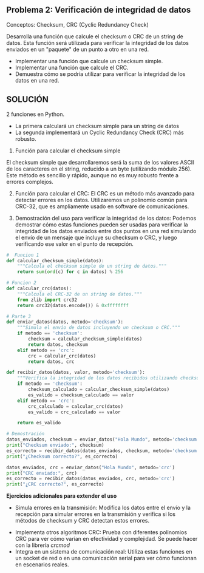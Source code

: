 ## Problema 2: Verificación de integridad de datos
Conceptos: Checksum, CRC (Cyclic Redundancy Check)

Desarrolla una función que calcule el checksum o CRC de un string de datos. Esta función será utilizada para verificar la integridad de los datos enviados en un "paquete" de un punto a otro en una red.

* Implementar una función que calcule un checksum simple.
* Implementar una función que calcule el CRC.
* Demuestra cómo se podría utilizar para verificar la integridad de los datos en una red.

## SOLUCIÓN
2 funciones en Python. 
- La primera calculará un checksum simple para un string de datos
- La segunda implementará un Cyclic Redundancy Check (CRC) más robusto. 

1. Función para calcular el checksum simple

El checksum simple que desarrollaremos será la suma de los valores ASCII de los caracteres en el string, reducido a un byte (utilizando módulo 256). Este método es sencillo y rápido, aunque no es muy robusto frente a errores complejos.

2. Función para calcular el CRC: El CRC es un método más avanzado para detectar errores en los datos. Utilizaremos un polinomio común para CRC-32, que es ampliamente usado en software de comunicaciones.

3. Demostración del uso para verificar la integridad de los datos: Podemos demostrar cómo estas funciones pueden ser usadas para verificar la integridad de los datos enviados entre dos puntos en una red simulando el envío de un mensaje que incluye su checksum o CRC, y luego verificando ese valor en el punto de recepción.

```Python
#  Funcion 1
def calcular_checksum_simple(datos):
    """Calcula el checksum simple de un string de datos."""
    return sum(ord(c) for c in datos) % 256

# Funcion 2
def calcular_crc(datos):
    """Calcula el CRC-32 de un string de datos."""
    from zlib import crc32
    return crc32(datos.encode()) & 0xffffffff

# Parte 3
def enviar_datos(datos, metodo='checksum'):
    """Simula el envío de datos incluyendo un checksum o CRC."""
    if metodo == 'checksum':
        checksum = calcular_checksum_simple(datos)
        return datos, checksum
    elif metodo == 'crc':
        crc = calcular_crc(datos)
        return datos, crc

def recibir_datos(datos, valor, metodo='checksum'):
    """Verifica la integridad de los datos recibidos utilizando checksum o CRC."""
    if metodo == 'checksum':
        checksum_calculado = calcular_checksum_simple(datos)
        es_valido = checksum_calculado == valor
    elif metodo == 'crc':
        crc_calculado = calcular_crc(datos)
        es_valido = crc_calculado == valor

    return es_valido

# Demostración
datos_enviados, checksum = enviar_datos("Hola Mundo", metodo='checksum')
print("Checksum enviado:", checksum)
es_correcto = recibir_datos(datos_enviados, checksum, metodo='checksum')
print("¿Checksum correcto?", es_correcto)

datos_enviados, crc = enviar_datos("Hola Mundo", metodo='crc')
print("CRC enviado:", crc)
es_correcto = recibir_datos(datos_enviados, crc, metodo='crc')
print("¿CRC correcto?", es_correcto)
```

**Ejercicios adicionales para extender el uso**
- Simula errores en la transmisión: Modifica los datos entre el envío y la recepción para simular errores en la transmisión y verifica si los métodos de checksum y CRC detectan estos errores.
* Implementa otros algoritmos CRC: Prueba con diferentes polinomios CRC para ver cómo varían en efectividad y complejidad.
Se puede hacer con la librería *crcmod*
* Integra en un sistema de comunicación real: Utiliza estas funciones en un socket de red o en una comunicación serial para ver cómo funcionan en escenarios reales.